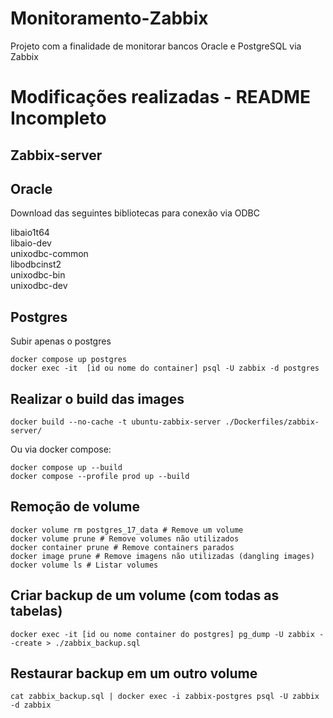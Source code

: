 # Monitoramento-Zabbix
Projeto com a finalidade de monitorar bancos Oracle e PostgreSQL via Zabbix

# Modificações realizadas - README Incompleto
## Zabbix-server


## Oracle
Download das seguintes bibliotecas para conexão via ODBC
>>
libaio1t64 \
libaio-dev \
unixodbc-common \
libodbcinst2 \
unixodbc-bin \
unixodbc-dev
>

## Postgres
Subir apenas o postgres

```
docker compose up postgres
docker exec -it  [id ou nome do container] psql -U zabbix -d postgres
```
## Realizar o build das images
```
docker build --no-cache -t ubuntu-zabbix-server ./Dockerfiles/zabbix-server/
```
Ou via docker compose:
```
docker compose up --build
docker compose --profile prod up --build
```
## Remoção de volume
```
docker volume rm postgres_17_data # Remove um volume
docker volume prune # Remove volumes não utilizados
docker container prune # Remove containers parados
docker image prune # Remove imagens não utilizadas (dangling images)
docker volume ls # Listar volumes
```

## Criar backup de um volume (com todas as tabelas)
```
docker exec -it [id ou nome container do postgres] pg_dump -U zabbix --create > ./zabbix_backup.sql
```
## Restaurar backup em um outro volume
```
cat zabbix_backup.sql | docker exec -i zabbix-postgres psql -U zabbix -d zabbix
```